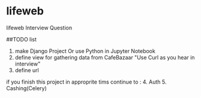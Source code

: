 # lifeweb
lifeweb Interview Question


##TODO list
1. make Django Project Or use Python in Jupyter Notebook
2. define view for gathering data from CafeBazaar "Use Curl as you hear in interview"
3. define url

if you finish this project in approprite tims continue to :
4. Auth
5. Cashing(Celery)

